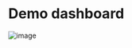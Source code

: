 # Demo dashboard
![image](https://user-images.githubusercontent.com/76619820/132124708-9761690d-5974-4d84-820a-c321e00fcc54.png)

